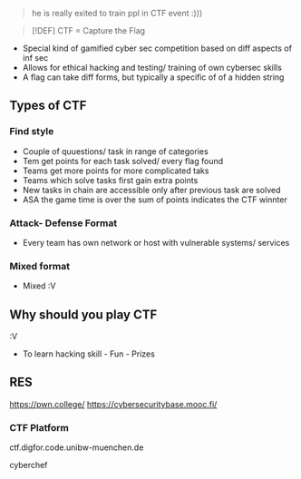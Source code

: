 > he is really exited to train ppl in CTF event :)))

> [!DEF]
> CTF = Capture the Flag
* Special kind of gamified cyber sec competition based on diff aspects of inf sec
* Allows for ethical hacking and testing/ training of own cybersec skills
* A flag can take diff forms, but typically a specific of of a hidden string
## Types of CTF
### Find style
* Couple of quuestions/ task in range of categories
* Tem get points for each task solved/ every flag found
* Teams get more points for more complicated taks
* Teams which solve tasks first gain extra points
* New tasks in chain are accessible only after previous task are solved
* ASA the game time is over the sum of points indicates the CTF winnter
### Attack- Defense Format
* Every team has own network or host with vulnerable systems/ services
### Mixed format
* Mixed :V
## Why should you play CTF
:V 
* To learn hacking skill - Fun - Prizes
## RES
https://pwn.college/
https://cybersecuritybase.mooc.fi/
### CTF Platform
ctf.digfor.code.unibw-muenchen.de

cyberchef

